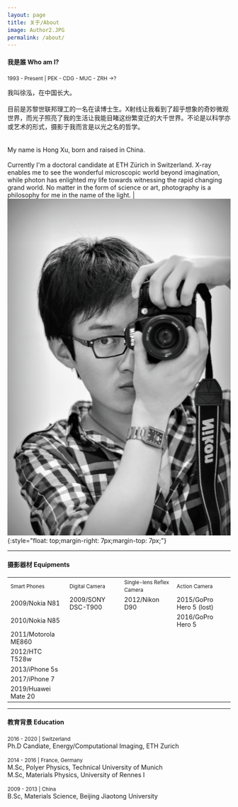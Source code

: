 ```yaml
---
layout: page
title: 关于/About
image: Author2.JPG
permalink: /about/
---
```


#### 我是誰 Who am I? 
<small>1993 - Present | PEK - CDG - MUC - ZRH ->? </small>
<p style='text-align: justify;'></p>

我叫徐泓，在中国长大。<br><br>目前是苏黎世联邦理工的一名在读博士生。X射线让我看到了超乎想象的奇妙微观世界，而光子照亮了我的生活让我能目睹这纷繁变迁的大千世界。不论是以科学亦或艺术的形式，摄影于我而言是以光之名的哲学。<br><br><br>My name is Hong Xu, born and raised in China.<br><br>Currently I'm a doctoral candidate at ETH Zürich in Switzerland. X-ray enables me to see the wonderful microscopic world beyond imagination, while photon has enlighted my life towards witnessing the rapid changing grand world. No matter in the form of science or art, photography is a philosophy for me in the name of the light. | ![](/img/about/a01.jpg){:style="float: top;margin-right: 7px;margin-top: 7px;"}


---

#### 摄影器材 Equipments

<div class="table-container">
  <table>
    <tr><td><small>Smart Phones </small></td><td><small>Digital Camera</small></td><td><small>Single-lens Reflex Camera</small></td><td><small>Action Camera</small></td></tr>
    <tr><td>2009/Nokia N81</td><td>2009/SONY DSC-T900</td><td>2012/Nikon D90</td><td>2015/GoPro Hero 5 (lost)</td></tr>
    <tr><td>2010/Nokia N85</td><td> </td><td> </td><td>2016/GoPro Hero 5</td></tr>
    <tr><td>2011/Motorola ME860</td><td> </td></tr>
    <tr><td>2012/HTC T528w</td><td> </td></tr>
    <tr><td>2013/iPhone 5s</td><td> </td></tr>
    <tr><td>2017/iPhone 7</td><td> </td></tr>
    <tr><td>2019/Huawei Mate 20</td><td> </td></tr>
  </table>
</div>

---

#### 教育背景 Education
<small>2016 - 2020 | Switzerland </small><br>
Ph.D Candiate, Energy/Computational Imaging, ETH Zurich<br>

<small>2014 - 2016 | France, Germany </small><br>
M.Sc, Polyer Physics, Technical University of Munich<br>
M.Sc, Materials Physics, University of Rennes I<br>

<small>2009 - 2013 | China </small><br>
B.Sc, Materials Science, Beijing Jiaotong University<br>
